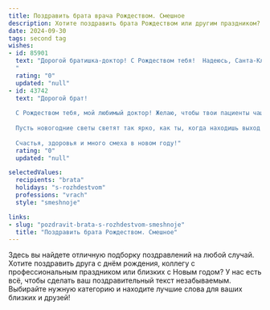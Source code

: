 ```yaml
---
title: Поздравить брата врача Рождеством. Смешное
description: Хотите поздравить брата Рождеством или другим праздником? Наш ИИ создаст незабываемое поздравление, а вы обязательно выделитесь среди других.  
date: 2024-09-30
tags: second tag
wishes:
- id: 85901
  text: "Дорогой братишка-доктор! С Рождеством тебя!  Надеюсь, Санта-Клаус принес тебе не только мешок подарков, но и запас терпения на весь следующий год – ведь пациентов, как известно, не выбирают!  Крепкого здоровья тебе самому (а то как же ты будешь всех лечить?), лёгких дежурств и  чтобы все анализы показывали только идеальные результаты!  С праздником!
  "
  rating: "0"
  updated: "null"
- id: 43742
  text: "Дорогой брат!
  
  С Рождеством тебя, мой любимый доктор! Желаю, чтобы твои пациенты чаще улыбались, а диагнозы были только «отличник»! Пусть каждый день будет полон радости, как пустой бланк в твоей медицинской карте, и никогда не приходится брать отпуск по болезни (разве что на новогодние праздники!).
  
  Пусть новогодние светы светят так ярко, как ты, когда находишь выход из самой запутанной ситуации! И помни, даже самые сложные болезни — это всего лишь повод для весёлых историй и хороших шуток.
  
  Счастья, здоровья и много смеха в новом году!"
  rating: "0"
  updated: "null"

selectedValues:
  recipients: "brata"
  holidays: "s-rozhdestvom"
  professions: "vrach"
  style: "smeshnoje"

links:
- slug: "pozdravit-brata-s-rozhdestvom-smeshnoje"
  title: "Поздравить брата Рождеством. Смешное"
---
```


Здесь вы найдете отличную подборку поздравлений на любой случай.
Хотите поздравить друга с днём рождения, коллегу с профессиональным праздником или близких с Новым годом? У нас есть всё, чтобы сделать ваш поздравительный текст незабываемым. Выбирайте нужную категорию и находите лучшие слова для ваших близких и друзей!
